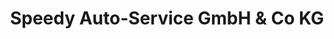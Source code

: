 ---
title: "Speedy Auto-Service GmbH & Co KG"
url: /kiel/speedy-auto-service-gmbh-und-co-kg/
shop: Autowerkstatt
---
